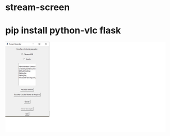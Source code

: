 # stream-screen
# pip install python-vlc flask

![Texto alternativo](https://github.com/0joseDark/recorder-screen-or-camera/blob/main/images/tools/recorder-screen-or-camera.jpg)
